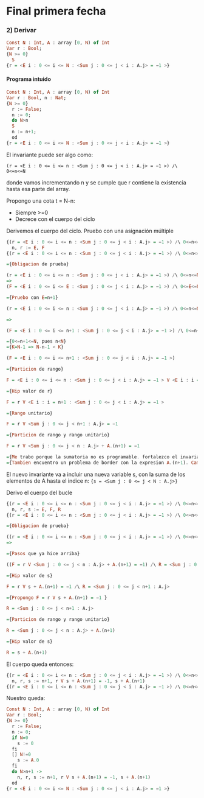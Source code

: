 # Final primera fecha

### 2) Derivar

```haskell
Const N : Int, A : array [0, N) of Int
Var r : Bool;
{N >= 0}
  S
{r = <E i : 0 <= i <= N : <Sum j : 0 <= j < i : A.j> = −1 >}
```

#### Programa intuido

```haskell
Const N : Int, A : array [0, N) of Int
Var r : Bool, n : Nat;
{N >= 0}
  r := False;
  n := 0;
  do N>n
  S 
  n := n+1;
  od
{r = <E i : 0 <= i <= N : <Sum j : 0 <= j < i : A.j> = −1 >}
```

El invariante puede ser algo como:

`(r = <E i : 0 <= i <= n : <Sum j : 0 <= j < i : A.j> = −1 >) /\ 0<=n<=N`

donde vamos incrementando n y se cumple que r contiene la existencia hasta esa parte del array.

Propongo una cota t = N-n:
- Siempre >=0
- Decrece con el cuerpo del ciclo

Derivemos el cuerpo del ciclo.
Pruebo con una asignación múltiple

```haskell
{(r = <E i : 0 <= i <= n : <Sum j : 0 <= j < i : A.j> = −1 >) /\ 0<=n<=N /\ N>n /\ N-n = K}
  n, r := E, F
{(r = <E i : 0 <= i <= n : <Sum j : 0 <= j < i : A.j> = −1 >) /\ 0<=n<=N /\ N-n < K}

={Obligacion de prueba}

(r = <E i : 0 <= i <= n : <Sum j : 0 <= j < i : A.j> = −1 >) /\ 0<=n<=N /\ N>n /\ N-n = K
=>
(F = <E i : 0 <= i <= E : <Sum j : 0 <= j < i : A.j> = −1 >) /\ 0<=E<=N /\ N-E < K

={Pruebo con E=n+1}

(r = <E i : 0 <= i <= n : <Sum j : 0 <= j < i : A.j> = −1 >) /\ 0<=n<=N /\ N>n /\ N-n = K

=>

(F = <E i : 0 <= i <= n+1 : <Sum j : 0 <= j < i : A.j> = −1 >) /\ 0<=n+1<=N /\ N-n-1 < K

={0<=n+1<=N, pues n<N}
={K=N-1 => N-n-1 < K}

(F = <E i : 0 <= i <= n+1 : <Sum j : 0 <= j < i : A.j> = −1 >)

={Particion de rango}

F = <E i : 0 <= i <= n : <Sum j : 0 <= j < i : A.j> = −1 > V <E i : i = n+1 : <Sum j : 0 <= j < i : A.j> = −1 >

={Hip valor de r}

F = r V <E i : i = n+1 : <Sum j : 0 <= j < i : A.j> = −1 >

={Rango unitario}

F = r V <Sum j : 0 <= j < n+1 : A.j> = −1

={Particion de rango y rango unitario}

F = r V <Sum j : 0 <= j < n : A.j> + A.(n+1) = −1

={Me trabo porque la sumatoria no es programable. fortalezco el invariante}
={Tambien encuentro un problema de border con la expresion A.(n+1). Cambio la guarda a N>n+1}
```

El nuevo invariante va a incluir una nueva variable s, con la suma de los elementos de A hasta el indice n:
`{s = <Sum j : 0 <= j < N : A.j>}`

Derivo el cuerpo del bucle

```haskell
{(r = <E i : 0 <= i <= n : <Sum j : 0 <= j < i : A.j> = −1 >) /\ 0<=n<=N /\ s = <Sum j : 0 <= j < n : A.j> /\ N>n+1 /\ N-n = K}
  n, r, s := E, F, R
{(r = <E i : 0 <= i <= n : <Sum j : 0 <= j < i : A.j> = −1 >) /\ 0<=n<=N /\ N-n < K}

={Obligacion de prueba}

((r = <E i : 0 <= i <= n : <Sum j : 0 <= j < i : A.j> = −1 >) /\ 0<=n<=N /\ s = <Sum j : 0 <= j < n : A.j> /\ N>n+1 /\ N-n = K)
=>

={Pasos que ya hice arriba}

((F = r V <Sum j : 0 <= j < n : A.j> + A.(n+1) = −1) /\ R = <Sum j : 0 <= j < n+1 : A.j>)

={Hip valor de s}

F = r V s + A.(n+1) = −1 /\ R = <Sum j : 0 <= j < n+1 : A.j>

={Propongo F = r V s + A.(n+1) = −1 }

R = <Sum j : 0 <= j < n+1 : A.j>

={Particion de rango y rango unitario}

R = <Sum j : 0 <= j < n : A.j> + A.(n+1)

={Hip valor de s}

R = s + A.(n+1)

```

El cuerpo queda entonces:

```haskell
{(r = <E i : 0 <= i <= n : <Sum j : 0 <= j < i : A.j> = −1 >) /\ 0<=n<=N /\ s = <Sum j : 0 <= j < n : A.j> /\ N>n+1 /\ N-n = K}
  n, r, s := n+1, r V s + A.(n+1) = -1, s + A.(n+1)
{(r = <E i : 0 <= i <= n : <Sum j : 0 <= j < i : A.j> = −1 >) /\ 0<=n<=N /\ N-n < K}
```

Nuestro queda:

```haskell
Const N : Int, A : array [0, N) of Int
Var r : Bool;
{N >= 0}
  r := False;
  n := 0;
  if N=0
    s := 0
  fi
  [] N!=0
    s := A.0
  fi
  do N>n+1 ->
    n, r, s := n+1, r V s + A.(n+1) = -1, s + A.(n+1)
  od
{r = <E i : 0 <= i <= N : <Sum j : 0 <= j < i : A.j> = −1 >}
```

